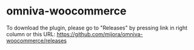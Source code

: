 # omniva-woocommerce

To download the plugin, please go to "Releases" by pressing link in right column or this URL:
https://github.com/mijora/omniva-woocommerce/releases
